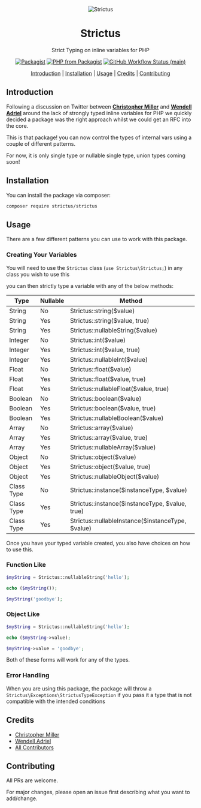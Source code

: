<div align="center">
    <p>
        <img src="https://github.com/php-strictus/strictus/raw/main/art/logo.png" alt="Strictus" />
        <h1>Strictus</h1>
        Strict Typing on inline variables for PHP
    </p>

<p align="center">
<a href="https://packagist.org/packages/strictus/strictus"><img src="https://img.shields.io/packagist/v/strictus/strictus.svg?style=flat-square" alt="Packagist"></a>
<a href="https://packagist.org/packages/strictus/strictus"><img src="https://img.shields.io/packagist/php-v/strictus/strictus.svg?style=flat-square" alt="PHP from Packagist"></a>
<a href="https://github.com/php-strictus/strictus/actions"><img alt="GitHub Workflow Status (main)" src="https://img.shields.io/github/actions/workflow/status/php-strictus/strictus/tests.yml?branch=main&label=Tests"> </a>
</p>

<p align="center">
    <a href="#introduction">Introduction</a> |
    <a href="#installation">Installation</a> |
    <a href="#usage">Usage</a> |
    <a href="#credits">Credits</a> |
    <a href="#contributing">Contributing</a>
</p>
</div>

## Introduction

Following a discussion on Twitter between **[Christopher Miller](https://twitter.com/ccmiller2018)** and
**[Wendell Adriel](https://twitter.com/wendell_adriel)** around the lack of strongly typed inline variables
for PHP we quickly decided a package was the right approach whilst we could get an RFC into the core.

This is that package! you can now control the types of internal vars using a couple of different patterns.

For now, it is only single type or nullable single type, union types coming soon!

## Installation
You can install the package via composer:

```bash
composer require strictus/strictus
```

## Usage

There are a few different patterns you can use to work with this package.

### Creating Your Variables

You will need to use the `Strictus` class (`use Strictus\Strictus;`) in any class you wish to use this

you can then strictly type a variable with any of the below methods:

| Type       | Nullable | Method                                            |
|------------|----------|---------------------------------------------------|
| String     | No       | Strictus::string($value)                          |
| String     | Yes      | Strictus::string($value, true)                    |
| String     | Yes      | Strictus::nullableString($value)                  |
| Integer    | No       | Strictus::int($value)                             |
| Integer    | Yes      | Strictus::int($value, true)                       |
| Integer    | Yes      | Strictus::nullableInt($value)                     |
| Float      | No       | Strictus::float($value)                           |
| Float      | Yes      | Strictus::float($value, true)                     |
| Float      | Yes      | Strictus::nullableFloat($value, true)             |
| Boolean    | No       | Strictus::boolean($value)                         |
| Boolean    | Yes      | Strictus::boolean($value, true)                   |
| Boolean    | Yes      | Strictus::nullableBoolean($value)                 |
| Array      | No       | Strictus::array($value)                           |
| Array      | Yes      | Strictus::array($value, true)                     |
| Array      | Yes      | Strictus::nullableArray($value)                   |
| Object     | No       | Strictus::object($value)                          |
| Object     | Yes      | Strictus::object($value, true)                    |
| Object     | Yes      | Strictus::nullableObject($value)                  |
| Class Type | No       | Strictus::instance($instanceType, $value)         |
| Class Type | Yes      | Strictus::instance($instanceType, $value, true)   |
| Class Type | Yes      | Strictus::nullableInstance($instanceType, $value) |

Once you have your typed variable created, you also have choices on how to use this.

### Function Like

```php
$myString = Strictus::nullableString('hello');

echo ($myString());

$myString('goodbye');
```

### Object Like

```php
$myString = Strictus::nullableString('hello');

echo ($myString->value);

$myString->value = 'goodbye';
```

Both of these forms will work for any of the types.

### Error Handling

When you are using this package, the package will throw a `Strictus\Exceptions\StrictusTypeException` if you pass it a type that is not compatible with the intended conditions

## Credits

- [Christopher Miller](https://github.com/chrisjumptwentyfour)
- [Wendell Adriel](https://github.com/WendellAdriel)
- [All Contributors](../../contributors)

## Contributing

All PRs are welcome.

For major changes, please open an issue first describing what you want to add/change.